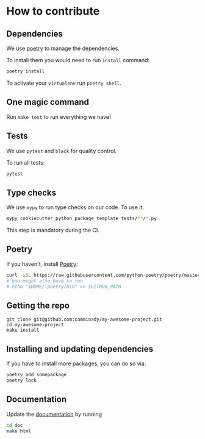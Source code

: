 # How to contribute


## Dependencies

We use [poetry](https://github.com/python-poetry/poetry) to manage the dependencies.

To install them you would need to run `install` command:

```bash
poetry install
```

To activate your `virtualenv` run `poetry shell`.


## One magic command

Run `make test` to run everything we have!


## Tests

We use `pytest` and `black` for quality control.

To run all tests:

```bash
pytest
```

## Type checks

We use `mypy` to run type checks on our code.
To use it:

```bash
mypy cookiecutter_python_package_template tests/**/*.py
```

This step is mandatory during the CI.

## Poetry
If you haven't, install [Poetry](https://python-poetry.org/docs/cli/):
```bash
curl -sSL https://raw.githubusercontent.com/python-poetry/poetry/master/get-poetry.py | python -
# you might also have to run
# echo "$HOME/.poetry/bin" >> $GITHUB_PATH
```


## Getting the repo
```
git clone git@github.com:camminady/my-awesome-project.git
cd my-awesome-project
make install
```


## Installing and updating dependencies 
If you have to install more packages, you can do so via:
```bash
poetry add somepackage
poetry lock
```

## Documentation
Update the [documentation](https://htmlpreview.github.io/?https://github.com/camminady/my-awesome-project/blob/main/docs/_build/html/index.html) by running
```bash
cd doc
make html
```
